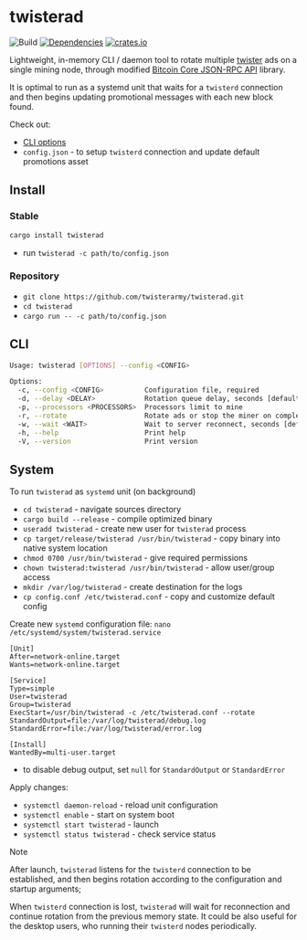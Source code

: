 # twisterad

![Build](https://github.com/twisterarmy/twisterad/actions/workflows/build.yml/badge.svg)
[![Dependencies](https://deps.rs/repo/github/twisterarmy/twisterad/status.svg)](https://deps.rs/repo/github/twisterarmy/twisterad)
[![crates.io](https://img.shields.io/crates/v/twisterad.svg)](https://crates.io/crates/twisterad)

Lightweight, in-memory CLI / daemon tool to rotate multiple [twister](https://github.com/twisterarmy/twister-core) ads on a single mining node,
through modified [Bitcoin Core JSON-RPC API](https://github.com/twisterarmy/rust-twistercore-rpc) library.

It is optimal to run as a systemd unit that waits for a `twisterd` connection and then begins updating promotional messages with each new block found.

Check out:
* [CLI options](#cli)
* `config.json` - to setup `twisterd` connection and update default promotions asset

## Install

### Stable

``` bash
cargo install twisterad
```
* run `twisterad -c path/to/config.json`

### Repository

* `git clone https://github.com/twisterarmy/twisterad.git`
* `cd twisterad`
* `cargo run -- -c path/to/config.json`


## CLI

``` bash
Usage: twisterad [OPTIONS] --config <CONFIG>

Options:
  -c, --config <CONFIG>          Configuration file, required
  -d, --delay <DELAY>            Rotation queue delay, seconds [default: 60]
  -p, --processors <PROCESSORS>  Processors limit to mine
  -r, --rotate                   Rotate ads or stop the miner on complete
  -w, --wait <WAIT>              Wait to server reconnect, seconds [default: 900]
  -h, --help                     Print help
  -V, --version                  Print version
```

## System

To run `twisterad` as `systemd` unit (on background)

* `cd twisterad` - navigate sources directory
* `cargo build --release` - compile optimized binary
* `useradd twisterad` - create new user for `twisterad` process
* `cp target/release/twisterad /usr/bin/twisterad` - copy binary into native system location
* `chmod 0700 /usr/bin/twisterad` - give required permissions
* `chown twisterad:twisterad /usr/bin/twisterad` - allow user/group access
* `mkdir /var/log/twisterad` - create destination for the logs
* `cp config.conf /etc/twisterad.conf` - copy and customize default config

Create new `systemd` configuration file: `nano /etc/systemd/system/twisterad.service`

``` twisterad.service
[Unit]
After=network-online.target
Wants=network-online.target

[Service]
Type=simple
User=twisterad
Group=twisterad
ExecStart=/usr/bin/twisterad -c /etc/twisterad.conf --rotate
StandardOutput=file:/var/log/twisterad/debug.log
StandardError=file:/var/log/twisterad/error.log

[Install]
WantedBy=multi-user.target
```
* to disable debug output, set `null` for `StandardOutput` or `StandardError`

Apply changes:

* `systemctl daemon-reload` - reload unit configuration
* `systemctl enable` - start on system boot
* `systemctl start twisterad` - launch
* `systemctl status twisterad` - check service status

> [!NOTE]
> After launch, `twisterad` listens for the `twisterd` connection to be established,
> and then begins rotation according to the configuration and startup arguments;
>
> When `twisterd` connection is lost, `twisterad` will wait for reconnection
> and continue rotation from the previous memory state. It could be also useful for the desktop
> users, who running their `twisterd` nodes periodically.
>
